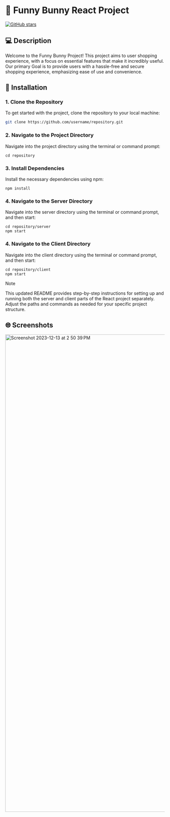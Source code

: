 # :rabbit: Funny Bunny React Project
[![GitHub stars](https://img.shields.io/github/stars/username/repository.svg?style=flat-square)](https://github.com/username/repository/stargazers)

## :computer: Description
Welcome to the Funny Bunny Project! This project aims to user shopping experience, with a focus on essential features that make it incredibly useful. Our primary Goal is to provide users with a hassle-free and secure shopping experience, emphasizing ease of use and convenience.

## :star2: Installation

### 1. Clone the Repository
To get started with the project, clone the repository to your local machine:

```bash
git clone https://github.com/username/repository.git
```

### 2. Navigate to the Project Directory
Navigate into the project directory using the terminal or command prompt:
```
cd repository
```

### 3.  Install Dependencies
Install the necessary dependencies using npm:
```
npm install
```

### 4.  Navigate to the Server Directory
Navigate into the server directory using the terminal or command prompt, and then start:
```
cd repository/server
npm start
```
### 4.  Navigate to the Client Directory
Navigate into the client directory using the terminal or command prompt, and then start:
```
cd repository/client
npm start
```
> [!NOTE]
> This updated README provides step-by-step instructions for setting up and running both the server and client parts of the React project separately. Adjust the paths and commands as needed for your specific project structure.

## :globe_with_meridians: Screenshots
<img width="1511" alt="Screenshot 2023-12-13 at 2 50 39 PM" src="https://github.com/sophieLe256/Web-project/assets/102685323/5b43e5f0-e90c-40f5-b408-39442e9554e0">

